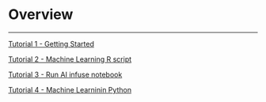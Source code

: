 # Overview
---
[Tutorial 1 - Getting Started](tutorial1-getting-started.md)

[Tutorial 2 - Machine Learning R script](tutorial2-ml-r-README.md)

[Tutorial 3 - Run AI infuse notebook](tutorial-ai-README.md)

[Tutorial 4 - Machine Learninin Python](tutorial-ml-README.md)
